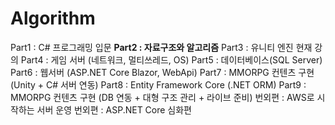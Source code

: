 # Algorithm

Part1 : C# 프로그래밍 입문
**Part2 : 자료구조와 알고리즘**
Part3 : 유니티 엔진 현재 강의
Part4 : 게임 서버 (네트워크, 멀티쓰레드, OS)
Part5 : 데이터베이스(SQL Server)
Part6 : 웹서버 (ASP.NET Core Blazor, WebApi)
Part7 : MMORPG 컨텐츠 구현 (Unity + C# 서버 연동)
Part8 : Entity Framework Core (.NET ORM)
Part9 : MMORPG 컨텐츠 구현 (DB 연동 + 대형 구조 관리 + 라이브 준비)
번외편 : AWS로 시작하는 서버 운영
번외편 : ASP.NET Core 심화편
